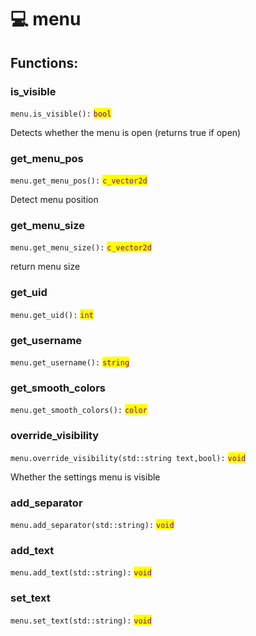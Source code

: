 # 💻 menu

## Functions:

### is\_visible

`menu.is_visible():` <mark style="color:purple;">`bool`</mark>

Detects whether the menu is open (returns true if open)

### get\_menu\_pos

`menu.get_menu_pos():` <mark style="color:purple;">`c_vector2d`</mark>

Detect menu position

### get\_menu\_size

`menu.get_menu_size():` <mark style="color:purple;">`c_vector2d`</mark>

return menu size

### get\_uid

`menu.get_uid():` <mark style="color:purple;">`int`</mark>

### get\_username

`menu.get_username():` <mark style="color:purple;">`string`</mark>

### get\_smooth\_colors

`menu.get_smooth_colors():` <mark style="color:purple;">`color`</mark>

### override\_visibility

`menu.override_visibility(std::string text,bool):` <mark style="color:purple;">`void`</mark>

Whether the settings menu is visible

### add\_separator

`menu.add_separator(std::string):` <mark style="color:purple;">`void`</mark>

### add\_text

`menu.add_text(std::string):` <mark style="color:purple;">`void`</mark>

### set\_text

`menu.set_text(std::string):` <mark style="color:purple;">`void`</mark>
